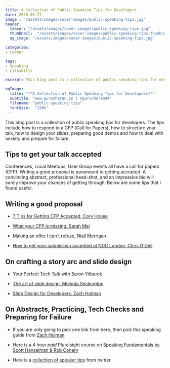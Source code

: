 ```yaml
---
title: A Collection of Public Speaking Tips for Developers
date: 2020-05-27
image : "/assets/images/cover-images/public-speaking-tips.jpg"
header:
  teaser: "/assets/images/cover-images/public-speaking-tips.jpg"
  thumbnail:  "/assets/images/cover-images/public-speaking-tips-thumbnail.jpg"
  og_image: "/assets/images/cover-images/public-speaking-tips.jpg"

categories:
- Career

tags:
- Speaking
- Lifeskills

excerpt: This blog post is a collection of public speaking tips for developers. The tips include how to respond to a CFP (Call for Papers), how to structure your talk, how to design your slides, preparing good demos and how to deal with anxiety and prepare for failure.

ogImage:
  title: "**A Collection of Public Speaking Tips for Developers**"
  subtitle: "www.gurucharan.in | @gurucharan94"
  filename: "public-speaking-tips"
  fontSize:  "120%"
---
```


This blog post is a collection of public speaking tips for developers. The tips include how to respond to a CFP (Call for Papers), how to structure your talk, how to design your slides, preparing good demos and how to deal with anxiety and prepare for failure.

## Tips to get your talk accepted

Conferences, Local Meetups, User Group events all have a call for papers (CFP). Writing a good proposal is paramount to getting accepted. A convincing abstract, professional head-shot, and an impressive bio will surely improve your chances of getting through. Below are some tips that I found useful.

## Writing a good proposal

- [7 Tips for Getting CFP Accepted, Cory House](https://medium.com/@housecor/conference-speaker-here-s-7-tips-for-getting-accepted-6151af513148#.7tc60xofe)

- [What your CFP is missing, Sarah Mei](http://www.sarahmei.com/blog/2014/04/07/what-your-conference-proposal-is-missing/)

- [Making an offer I can't refuse, Niall Merrigan](https://blog.ndcconferences.com/make-me-an-offer-i-cant-refuse-writing-an-abstracts-for-a-cfp/)

- [How to get your submission accepted at NDC London, Chris O'Dell](https://www.youtube.com/watch?v=Ah13fl6VZag)

## On crafting a story arc and slide design

- [Your Perfect Tech Talk with Saron Yitbarek](https://www.youtube.com/watch?v=AzVr_nsKoZs)

- [The art of slide design, Melinda Seckington](https://www.youtube.com/watch?v=AoeeLl5FC-M)

- [Slide Design for Developers, Zach Holman](https://zachholman.com/posts/slide-design-for-developers/)

## On Abstracts, Practicing, Tech Checks and Preparing for Failure

- If you are only going to pick one link from here, then pick this speaking guide from [Zach Holman](https://speaking.io/)

- Here is a 4 hour *paid* Pluralsight course on [Speaking Fundamentals by Scott Hanselman & Rob Conery](https://www.pluralsight.com/courses/speaking-fundamentals)

- Here is a [collection of speaker tips](https://blog.usejournal.com/things-i-wish-id-known-tips-for-first-time-conference-speakers-ffa4ca438ea) from twitter
